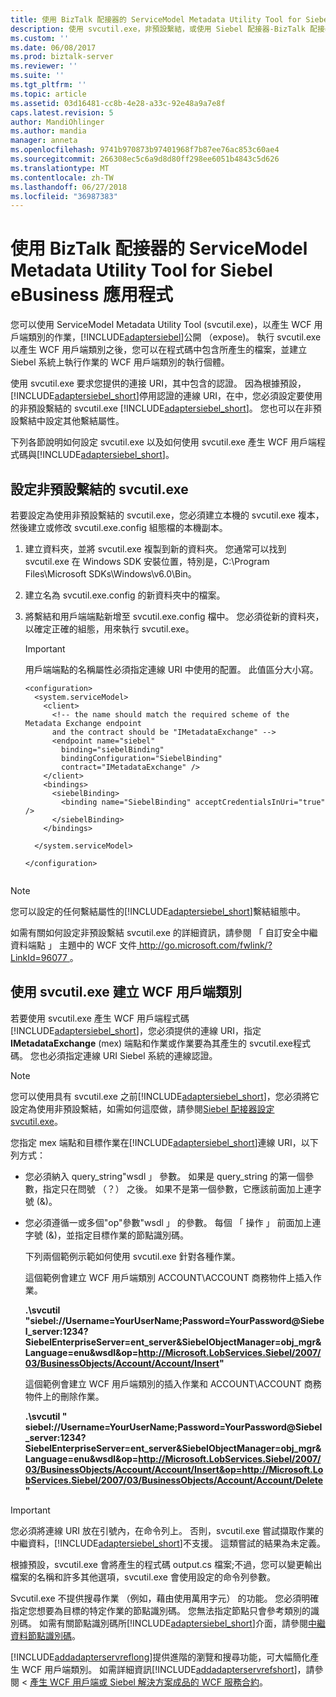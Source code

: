 ```yaml
---
title: 使用 BizTalk 配接器的 ServiceModel Metadata Utility Tool for Siebel eBusiness 應用程式 |Microsoft Docs
description: 使用 svcutil.exe，非預設繫結，或使用 Siebel 配接器-BizTalk 配接器組件 (BAP) 中建立的 WCF 用戶端類別或 WCF 服務合約
ms.custom: ''
ms.date: 06/08/2017
ms.prod: biztalk-server
ms.reviewer: ''
ms.suite: ''
ms.tgt_pltfrm: ''
ms.topic: article
ms.assetid: 03d16481-cc8b-4e28-a33c-92e48a9a7e8f
caps.latest.revision: 5
author: MandiOhlinger
ms.author: mandia
manager: anneta
ms.openlocfilehash: 9741b970873b97401968f7b87ee76ac853c60ae4
ms.sourcegitcommit: 266308ec5c6a9d8d80ff298ee6051b4843c5d626
ms.translationtype: MT
ms.contentlocale: zh-TW
ms.lasthandoff: 06/27/2018
ms.locfileid: "36987383"
---
```

# <a name="using-the-servicemodel-metadata-utility-tool-with-the-biztalk-adapter-for-siebel-ebusiness-applications"></a>使用 BizTalk 配接器的 ServiceModel Metadata Utility Tool for Siebel eBusiness 應用程式
您可以使用 ServiceModel Metadata Utility Tool (svcutil.exe)，以產生 WCF 用戶端類別的作業，[!INCLUDE[adaptersiebel](../../includes/adaptersiebel-md.md)]公開 （expose)。 執行 svcutil.exe 以產生 WCF 用戶端類別之後，您可以在程式碼中包含所產生的檔案，並建立 Siebel 系統上執行作業的 WCF 用戶端類別的執行個體。  
  
 使用 svcutil.exe 要求您提供的連接 URI，其中包含的認證。 因為根據預設，[!INCLUDE[adaptersiebel_short](../../includes/adaptersiebel-short-md.md)]停用認證的連線 URI，在中，您必須設定要使用的非預設繫結的 svcutil.exe [!INCLUDE[adaptersiebel_short](../../includes/adaptersiebel-short-md.md)]。 您也可以在非預設繫結中設定其他繫結屬性。  
  
 下列各節說明如何設定 svcutil.exe 以及如何使用 svcutil.exe 產生 WCF 用戶端程式碼與[!INCLUDE[adaptersiebel_short](../../includes/adaptersiebel-short-md.md)]。  
  
##  <a name="BKMK_ConfigureSvcutil"></a>設定非預設繫結的 svcutil.exe   
 若要設定為使用非預設繫結的 svcutil.exe，您必須建立本機的 svcutil.exe 複本，然後建立或修改 svcutil.exe.config 組態檔的本機副本。  
  
 
1.  建立資料夾，並將 svcutil.exe 複製到新的資料夾。 您通常可以找到 svcutil.exe 在 Windows SDK 安裝位置，特別是，C:\Program Files\Microsoft SDKs\Windows\v6.0\Bin。  
  
2.  建立名為 svcutil.exe.config 的新資料夾中的檔案。  
  
3.  將繫結和用戶端端點新增至 svcutil.exe.config 檔中。 您必須從新的資料夾，以確定正確的組態，用來執行 svcutil.exe。  
  
    > [!IMPORTANT]
    >  用戶端端點的名稱屬性必須指定連線 URI 中使用的配置。 此值區分大小寫。  
  
    ```  
    <configuration>  
      <system.serviceModel>  
        <client>  
          <!-- the name should match the required scheme of the Metadata Exchange endpoint   
          and the contract should be "IMetadataExchange" -->  
          <endpoint name="siebel"  
            binding="siebelBinding"  
            bindingConfiguration="SiebelBinding"  
            contract="IMetadataExchange" />  
        </client>  
        <bindings>  
          <siebelBinding>  
            <binding name="SiebelBinding" acceptCredentialsInUri="true" />  
          </siebelBinding>  
        </bindings>  
  
      </system.serviceModel>  
  
    </configuration>  
  
    ```  
  
> [!NOTE]
>  您可以設定的任何繫結屬性的[!INCLUDE[adaptersiebel_short](../../includes/adaptersiebel-short-md.md)]繫結組態中。  
  
 如需有關如何設定非預設繫結 svcutil.exe 的詳細資訊，請參閱 「 自訂安全中繼資料端點 」 主題中的 WCF 文件[ http://go.microsoft.com/fwlink/?LinkId=96077 ](http://go.microsoft.com/fwlink/?LinkId=96077)。  
  
## <a name="creating-a-wcf-client-class-with-svcutilexe"></a>使用 svcutil.exe 建立 WCF 用戶端類別  
 若要使用 svcutil.exe 產生 WCF 用戶端程式碼[!INCLUDE[adaptersiebel_short](../../includes/adaptersiebel-short-md.md)]，您必須提供的連線 URI，指定**IMetadataExchange** (mex) 端點和作業或作業要為其產生的 svcutil.exe程式碼。 您也必須指定連線 URI Siebel 系統的連線認證。  
  
> [!NOTE]
>  您可以使用具有 svcutil.exe 之前[!INCLUDE[adaptersiebel_short](../../includes/adaptersiebel-short-md.md)]，您必須將它設定為使用非預設繫結，如需如何這麼做，請參閱[Siebel 配接器設定 svcutil.exe](#BKMK_ConfigureSvcutil)。  
  
 您指定 mex 端點和目標作業在[!INCLUDE[adaptersiebel_short](../../includes/adaptersiebel-short-md.md)]連線 URI，以下列方式：  
  
- 您必須納入 query_string"wsdl 」 參數。 如果是 query_string 的第一個參數，指定只在問號 （？） 之後。 如果不是第一個參數，它應該前面加上連字號 (&)。  
  
- 您必須遵循一或多個"op"參數"wsdl 」 的參數。 每個 「 操作 」 前面加上連字號 (&)，並指定目標作業的節點識別碼。  
  
  下列兩個範例示範如何使用 svcutil.exe 針對各種作業。  
  
  這個範例會建立 WCF 用戶端類別 ACCOUNT\ACCOUNT 商務物件上插入作業。  
  
  **.\svcutil "siebel://Username=YourUserName;Password=YourPassword@Siebel_server:1234?SiebelEnterpriseServer=ent_server&SiebelObjectManager=obj_mgr&Language=enu&wsdl&op=http://Microsoft.LobServices.Siebel/2007/03/BusinessObjects/Account/Account/Insert"**  
  
  這個範例會建立 WCF 用戶端類別的插入作業和 ACCOUNT\ACCOUNT 商務物件上的刪除作業。  
  
  **.\svcutil " siebel://Username=YourUserName;Password=YourPassword@Siebel_server:1234?SiebelEnterpriseServer=ent_server&SiebelObjectManager=obj_mgr&Language=enu&wsdl&op=http://Microsoft.LobServices.Siebel/2007/03/BusinessObjects/Account/Account/Insert&op=http://Microsoft.LobServices.Siebel/2007/03/BusinessObjects/Account/Account/Delete"**  
  
> [!IMPORTANT]
>  您必須將連線 URI 放在引號內，在命令列上。 否則，svcutil.exe 嘗試擷取作業的中繼資料，[!INCLUDE[adaptersiebel_short](../../includes/adaptersiebel-short-md.md)]不支援。 這類嘗試的結果為未定義。  
  
 根據預設，svcutil.exe 會將產生的程式碼 output.cs 檔案;不過，您可以變更輸出檔案的名稱和許多其他選項，svcutil.exe 會使用設定的命令列參數。  
  
 Svcutil.exe 不提供搜尋作業 （例如，藉由使用萬用字元） 的功能。 您必須明確指定您想要為目標的特定作業的節點識別碼。 您無法指定節點只會參考類別的識別碼。 如需有關節點識別碼所[!INCLUDE[adaptersiebel_short](../../includes/adaptersiebel-short-md.md)]介面，請參閱[中繼資料節點識別碼](../../adapters-and-accelerators/adapter-siebel/metadata-node-ids1.md)。  
  
 [!INCLUDE[addadapterservreflong](../../includes/addadapterservreflong-md.md)]提供進階的瀏覽和搜尋功能，可大幅簡化產生 WCF 用戶端類別。 如需詳細資訊[!INCLUDE[addadapterservrefshort](../../includes/addadapterservrefshort-md.md)]，請參閱 <<c2> [ 產生 WCF 用戶端或 Siebel 解決方案成品的 WCF 服務合約](../../adapters-and-accelerators/adapter-siebel/generate-a-wcf-client-or-a-wcf-service-contract-for-siebel-solution-artifacts.md)。  
  
